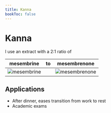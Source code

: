 ```yaml
---
title: Kanna
bookToc: false
---
```


# Kanna

I use an extract with a 2:1 ratio of

| mesembrine | to | mesembrenone |
|------------|----|--------------|
| ![mesembrine](mesembrine.svg.png) | | ![mesembrenone](mesembrenone2DACS.svg.png) |

## Applications

- After dinner, eases transition from work to rest
- Academic exams
